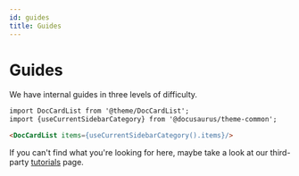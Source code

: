 ```yaml
---
id: guides
title: Guides
---
```


# Guides

We have internal guides in three levels of difficulty.

```markdown
import DocCardList from '@theme/DocCardList';
import {useCurrentSidebarCategory} from '@docusaurus/theme-common';

<DocCardList items={useCurrentSidebarCategory().items}/>
```

If you can't find what you're looking for here, maybe take a look at our third-party [tutorials](/tutorials) page.
